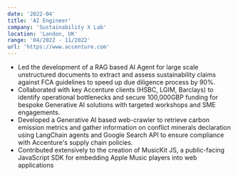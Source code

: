 ```yaml
---
date: '2022-04'
title: 'AI Engineer'
company: 'Sustainability X Lab'
location: 'London, UK'
range: '04/2022 - 11/2022'
url: 'https://www.accenture.com'
---
```


- Led the development of a RAG based AI Agent for large scale unstructured documents to extract and assess sustainability claims against FCA guidelines to speed up due diligence process by 90%.
- Collaborated with key Accenture clients (HSBC, LGIM, Barclays) to identify operational bottlenecks and secure 100,000GBP funding for bespoke Generative AI solutions with targeted workshops and SME engagements.
- Developed a Generative AI based web-crawler to retrieve carbon emission metrics and gather information on conflict minerals declaration using LangChain agents and Google Search API to ensure compliance with Accenture's supply chain policies.
- Contributed extensively to the creation of MusicKit JS, a public-facing JavaScript SDK for embedding Apple Music players into web applications
